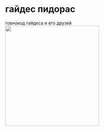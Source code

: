 # гайдес пидорас
говнокод гайдеса и его друзей
<br/>
<img width="300" height="322" src="https://cdn.discordapp.com/attachments/999403001846435880/999520730859438080/IMG_20220721_103749_539.jpg"/>
